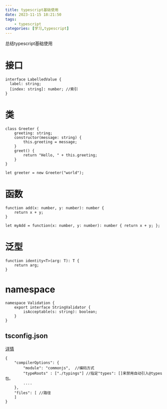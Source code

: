 ```yaml
---
title: typescript基础使用
date: 2023-11-15 18:21:50
tags:
    - typescript
categories: [学习,typescript]
---
```


总结typescript基础使用
<!-- more -->
# 接口
```
interface LabelledValue {
  label: string;
  [index: string]: number; //索引
}
```
# 类
```
class Greeter {
    greeting: string;
    constructor(message: string) {
        this.greeting = message;
    }
    greet() {
        return "Hello, " + this.greeting;
    }
}

let greeter = new Greeter("world");
```
# 函数
```
function add(x: number, y: number): number {
    return x + y;
}

let myAdd = function(x: number, y: number): number { return x + y; };
```
# 泛型
```
function identity<T>(arg: T): T {
    return arg;
}
```
# namespace 
```
namespace Validation {
    export interface StringValidator {
        isAcceptable(s: string): boolean;
    }
}
```

## tsconfig.json

[详情](https://www.tslang.cn/docs/handbook/compiler-options.html)
```
{
    "compilerOptions": {
        "module": "commonjs",  //编码方式
        "typeRoots" : ["./typings"] //指定"types": []来禁用自动引入@types包。
        ....
    },
    "files": [ //路径
    ]
}

```